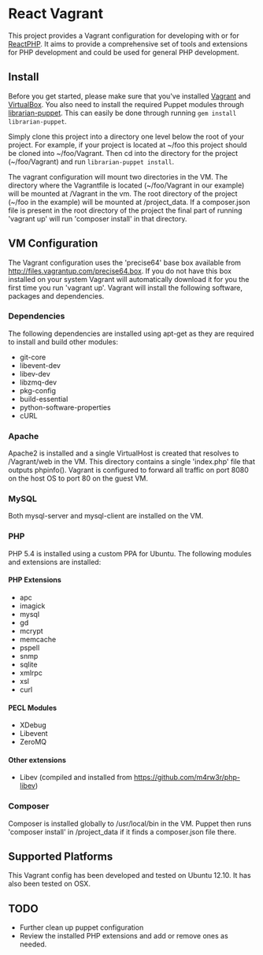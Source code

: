 # React Vagrant

This project provides a Vagrant configuration for developing with or for [ReactPHP](https://github.com/reactphp). It aims to provide a comprehensive set of tools and extensions for PHP development and could be used for general PHP development.

## Install

Before you get started, please make sure that you've installed [Vagrant](http://www.vagrantup.com) and [VirtualBox](https://www.virtualbox.org/). You also need
to install the required Puppet modules through [librarian-puppet](https://github.com/rodjek/librarian-puppet). This can easily be done through running `gem install librarian-puppet`.

Simply clone this project into a directory one level below the root of your project. For example, if your project is located at ~/foo this project should be cloned into ~/foo/Vagrant.
Then cd into the directory for the project (~/foo/Vagrant) and run `librarian-puppet install`.

The vagrant configuration will mount two directories in the VM. The directory where the Vagrantfile is located (~/foo/Vagrant in our example) will be mounted at /Vagrant in the vm. The root directory of the project (~/foo in the example) will be mounted at /project\_data. If a composer.json file is present in the root directory of the project the final part of running 'vagrant up' will run 'composer install' in that directory.

## VM Configuration

The Vagrant configuration uses the 'precise64' base box available from http://files.vagrantup.com/precise64.box. If you do not have this box installed on your system Vagrant will automatically download it for you the first time you run 'vagrant up'. Vagrant will install the following software, packages and dependencies.

### Dependencies

The following dependencies are installed using apt-get as they are required to install and build other modules:

- git-core
- libevent-dev
- libev-dev
- libzmq-dev
- pkg-config
- build-essential
- python-software-properties
- cURL

### Apache

Apache2 is installed and a single VirtualHost is created that resolves to /Vagrant/web in the VM. This directory contains a single 'index.php' file that outputs phpinfo(). Vagrant is configured to forward all traffic on port 8080 on the host OS to port 80 on the guest VM.

### MySQL

Both mysql-server and mysql-client are installed on the VM.

### PHP

PHP 5.4 is installed using a custom PPA for Ubuntu. The following modules and extensions are installed:

#### PHP Extensions

- apc
- imagick 
- mysql 
- gd 
- mcrypt 
- memcache 
- pspell 
- snmp 
- sqlite 
- xmlrpc 
- xsl 
- curl

#### PECL Modules

- XDebug
- Libevent
- ZeroMQ

#### Other extensions

- Libev (compiled and installed from https://github.com/m4rw3r/php-libev)

### Composer

Composer is installed globally to /usr/local/bin in the VM. Puppet then runs 'composer install' in /project\_data if it finds a composer.json file there.

## Supported Platforms

This Vagrant config has been developed and tested on Ubuntu 12.10. It has also been tested on OSX.

## TODO

- Further clean up puppet configuration
- Review the installed PHP extensions and add or remove ones as needed.
